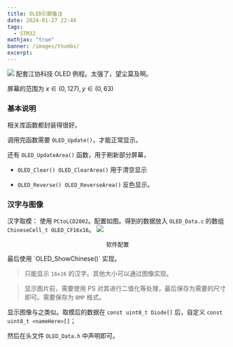 ```yaml
---
title: OLED引脚备注
date: 2024-01-27 22:44
tags:
  - STM32
mathjax: "true"
banner: /images/thumbs/
excerpt:
---
```


![](OLED_img_1.png)
配套江协科技 OLED 例程。太强了，望尘莫及啊。

屏幕的范围为 $x \in (0,127),y \in (0,63)$

### 基本说明

相关库函数都封装得很好。

调用完函数需要 `OLED_Update()`，才能正常显示。

还有 `OLED_UpdateArea()` 函数，用于刷新部分屏幕，

- `OLED_Clear() OLED_ClearArea()`
	用于清空显示

- `OLED_Reverse() OLED_ReverseArea()`
	反色显示。

### 汉字与图像

汉字取模：
使用 `PCtoLCD2002`。配置如图。得到的数据放入 `OLED_Data.c` 的数组 `ChineseCell_t OLED_CF16x16`。
![](OLED_img_2.png)
<p style="font-size: 13px" align = "center">软件配置</p>
最后使用 `OLED_ShowChinese()` 实现。

> 只能显示 `16x16` 的汉字。其他大小可以通过图像实现。

> 显示图片前，需要使用 PS 对其进行二值化等处理，最后保存为需要的尺寸即可。需要保存为 `BMP` 格式。

显示图像与之类似。取模后的数据在 `const uint8_t Diode[]` 后，自定义 `const uint8_t <nameHere>[]`；

然后在头文件 `OLED_Data.h` 中声明即可。
